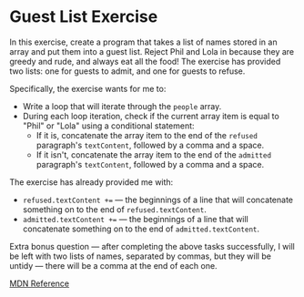 # Guest List Exercise

In this exercise, create a program that takes a list of names stored in an array and put them into a guest list. Reject Phil and Lola in because they are greedy and rude, and always eat all the food! The exercise has provided two lists: one for guests to admit, and one for guests to refuse.

Specifically, the exercise wants for me to:

- Write a loop that will iterate through the `people` array.
- During each loop iteration, check if the current array item is equal to "Phil" or "Lola" using a conditional statement:
  - If it is, concatenate the array item to the end of the `refused` paragraph's `textContent`, followed by a comma and a space.
  - If it isn't, concatenate the array item to the end of the `admitted` paragraph's `textContent`, followed by a comma and a space.

The exercise has already provided me with:

- `refused.textContent +=` — the beginnings of a line that will concatenate something on to the end of `refused.textContent`.
- `admitted.textContent +=` — the beginnings of a line that will concatenate something on to the end of `admitted.textContent`.

Extra bonus question — after completing the above tasks successfully, I will be left with two lists of names, separated by commas, but they will be untidy — there will be a comma at the end of each one.

[MDN Reference](https://developer.mozilla.org/en-US/docs/Learn/JavaScript/Building_blocks/Looping_code#active_learning_filling_in_a_guest_list)